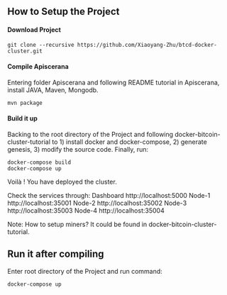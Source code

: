 
## How to Setup the Project

#### Download Project

	git clone --recursive https://github.com/Xiaoyang-Zhu/btcd-docker-cluster.git

#### Compile Apiscerana

Entering folder Apiscerana and following README tutorial in Apiscerana, install JAVA, Maven, Mongodb.

	mvn package

#### Build it up

Backing to the root directory of the Project and following docker-bitcoin-cluster-tutorial to 1) install docker and docker-compose, 2) generate genesis, 3) modify the source code. Finally, run:

	docker-compose build
	docker-compose up

Voilà ! You have deployed the cluster.

Check the services through:
Dashboard http://localhost:5000
Node-1 http://localhost:35001
Node-2 http://localhost:35002
Node-3 http://localhost:35003
Node-4 http://localhost:35004

Note: How to setup miners? It could be found in  docker-bitcoin-cluster-tutorial.

## Run it after compiling
Enter root directory of the Project and run command:

	docker-compose up

